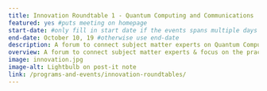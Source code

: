 ```yaml
---
title: Innovation Roundtable 1 - Quantum Computing and Communications
featured: yes #puts meeting on homepage
start-date: #only fill in start date if the events spans multiple days
end-date: October 10, 19 #otherwise use end-date
description: A forum to connect subject matter experts on Quantum Computing and Communications.
overview: A forum to connect subject matter experts & focus on the practical applications of innovative technologies in the Federal Government. Held at GSA from 1-3pm and limited to 20 RSVPs.
image: innovation.jpg
image-alt: Lightbulb on post-it note
link: /programs-and-events/innovation-roundtables/
---
```

